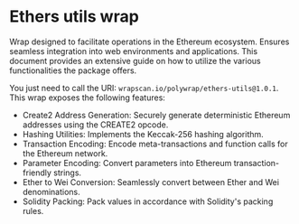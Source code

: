 # Ethers utils wrap

Wrap designed to facilitate operations in the Ethereum ecosystem. Ensures seamless integration into web environments and applications. This document provides an extensive guide on how to utilize the various functionalities the package offers.

You just need to call the URI: `wrapscan.io/polywrap/ethers-utils@1.0.1`. This wrap exposes the following features:

- Create2 Address Generation: Securely generate deterministic Ethereum addresses using the CREATE2 opcode.
- Hashing Utilities: Implements the Keccak-256 hashing algorithm.
- Transaction Encoding: Encode meta-transactions and function calls for the Ethereum network.
- Parameter Encoding: Convert parameters into Ethereum transaction-friendly strings.
- Ether to Wei Conversion: Seamlessly convert between Ether and Wei denominations.
- Solidity Packing: Pack values in accordance with Solidity's packing rules.